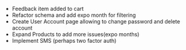 - Feedback item added to cart
- Refactor schema and add expo month for filtering
- Create User Account page allowing to change password and delete account
- Expand Products to add more issues(expo months)
- Implement SMS (perhaps two factor auth)
